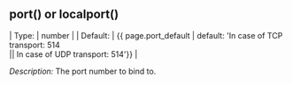 ## port() or localport()

| Type:    | number                        |
| Default: | {{ page.port_default | default: 'In case of TCP transport: 514  
|| In case of UDP transport: 514'}} |

*Description:* The port number to bind to.
